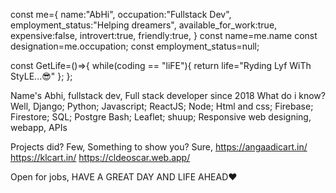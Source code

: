 const me={
    name:"AbHi",
    occupation:"Fullstack Dev",
    employment_status:"Helping dreamers",
    available_for_work:true,
    expensive:false,
    introvert:true,
    friendly:true,
}
const name=me.name
const designation=me.occupation;
const employment_status=null;

const GetLife=()=>{
    while(coding == "liFE"){
        return life="Ryding Lyf WiTh StyLE...😎"
    };
};

Name's Abhi, fullstack dev,
Full stack developer since 2018
What do i know? Well,
Django;
Python;
Javascript;
ReactJS;
Node;
Html and css;
Firebase;
Firestore;
SQL;
Postgre
Bash;
Leaflet;
shuup;
Responsive web designing, webapp, APIs

Projects did? Few,
Something to show you? 
Sure,
https://angaadicart.in/
https://klcart.in/
https://cldeoscar.web.app/

Open for jobs, 
HAVE A GREAT DAY AND LIFE AHEAD❤️
